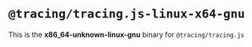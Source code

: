 # `@tracing/tracing.js-linux-x64-gnu`

This is the **x86_64-unknown-linux-gnu** binary for `@tracing/tracing.js`
